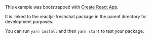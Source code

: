 This example was bootstrapped with [Create React App](https://github.com/facebook/create-react-app).

It is linked to the reactjs-freshchat package in the parent directory for development purposes.

You can run `yarn install` and then `yarn start` to test your package.
